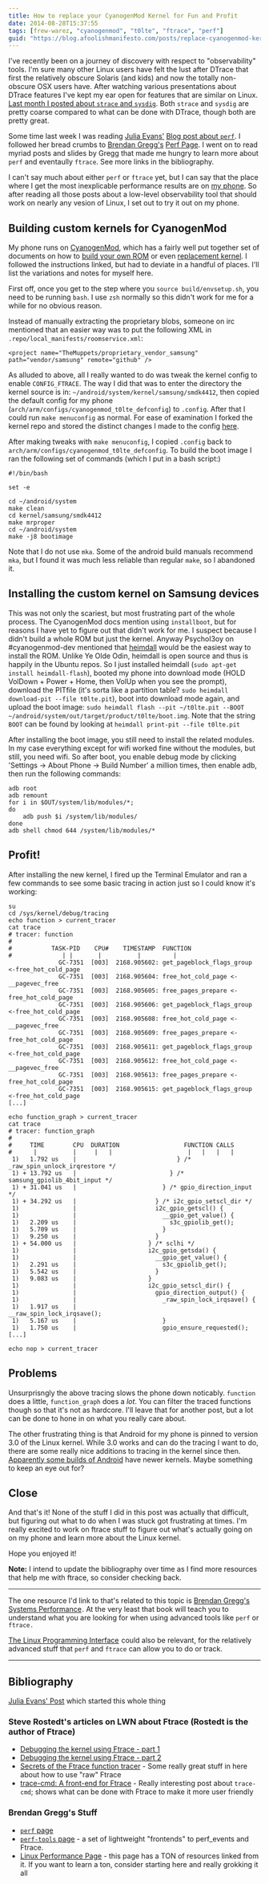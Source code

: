 ```yaml
---
title: How to replace your CyanogenMod Kernel for Fun and Profit
date: 2014-08-28T15:37:55
tags: [frew-warez, "cyanogenmod", "t0lte", "ftrace", "perf"]
guid: "https://blog.afoolishmanifesto.com/posts/replace-cyanogenmod-kernel-fun-profit"
---
```

I've recently been on a journey of discovery with respect to
"observability" tools. I'm sure many other Linux users have felt the
lust after DTrace that first the relatively obscure Solaris (and kids)
and now the totally non-obscure OSX users have.  After watching various
presentations about DTrace features I've kept my ear open for features
that are similar on Linux.  [Last month I posted about `strace` and
`sysdig`](https://blog.afoolishmanifesto.com/posts/a-few-of-my-favorite-tools/).
Both `strace` and `sysdig` are pretty coarse compared to what can be done
with DTrace, though both are pretty great.

Some time last week I was reading [Julia Evans'](http://jvns.ca) [Blog post
about `perf`](http://jvns.ca/blog/2014/05/13/profiling-with-perf/).
I followed her bread crumbs to [Brendan Gregg's](http://www.brendangregg.com) [Perf
Page](http://www.brendangregg.com/perf.html).  I went on to read myriad
posts and slides by Gregg that made me hungry to learn more about `perf`
and eventaully `ftrace`.  See more links in the bibliography.

I can't say much about either `perf` or `ftrace` yet, but I can say that the
place where I get the most inexplicable performance results are on [my
phone](http://wiki.cyanogenmod.org/w/T0lte_Info).  So after reading all those
posts about a low-level observability tool that should work on nearly any vesion
of Linux, I set out to try it out on my phone.

## Building custom kernels for CyanogenMod

My phone runs on [CyanogenMod](http://www.cyanogenmod.org/), which has
a fairly well put together set of documents on how to [build your own
ROM](http://wiki.cyanogenmod.org/w/Build_for_t0lte) or even [replacement
kernel](http://wiki.cyanogenmod.org/w/Doc:_integrated_kernel_building).
I followed the instructions linked, but had to deviate in a handful of places.
I'll list the variations and notes for myself here.

First off, once you get to the step where you `source build/envsetup.sh`, you
need to be running `bash`.  I use `zsh` normally so this didn't work for me for
a while for no obvious reason.

Instead of manually extracting the proprietary blobs, someone on irc mentioned
that an easier way was to put the following XML in
`.repo/local_manifests/roomservice.xml`:

    <project name="TheMuppets/proprietary_vendor_samsung" path="vendor/samsung" remote="github" />

As alluded to above, all I really wanted to do was tweak the kernel config to
enable `CONFIG_FTRACE`.  The way I did that was to enter the directory the
kernel source is in: `~/android/system/kernel/samsung/smdk4412`, then copied the
default config for my phone (`arch/arm/configs/cyanogenmod_t0lte_defconfig`) to
`.config`.  After that I could run `make menuconfig` as normal.  For ease of
examination I forked the kernel repo and stored the distinct changes I made to
the config [here](https://github.com/frioux/android_kernel_samsung_smdk4412).

After making tweaks with `make menuconfig`, I copied `.config` back to
`arch/arm/configs/cyanogenmod_t0lte_defconfig`.  To build the boot image I ran
the following set of commands (which I put in a bash script:)

    #!/bin/bash

    set -e

    cd ~/android/system
    make clean
    cd kernel/samsung/smdk4412
    make mrproper
    cd ~/android/system
    make -j8 bootimage

Note that I do not use `mka`.  Some of the android build manuals recommend
`mka`, but I found it was much less reliable than regular `make`, so I abandoned
it.

## Installing the custom kernel on Samsung devices

This was not only the scariest, but most frustrating part of the whole process.
The CyanogenMod docs mention using `installboot`, but for reasons I have yet to
figure out that didn't work for me.  I suspect because I didn't build a whole
ROM but just the kernel.  Anyway PsychoI3oy on #cyanogenmod-dev mentioned that
[heimdall](http://glassechidna.com.au/heimdall/) would be the easiest way
to install the ROM.  Unlike Ye Olde Odin, heimdall is open source and thus
is happily in the Ubuntu repos.  So I just installed heimdall (`sudo apt-get
install heimdall-flash`), booted my phone into download mode (HOLD VolDown +
Power + Home, then VolUp when you see the prompt), download the PITfile (it's
sorta like a partition table? `sudo heimdall download-pit --file t0lte.pit`),
boot into download mode again, and upload the boot image: `sudo heimdall flash
--pit ~/t0lte.pit --BOOT ~/android/system/out/target/product/t0lte/boot.img`.
Note that the string `BOOT` can be found by looking at `heimdall print-pit --file
t0lte.pit`

After installing the boot image, you still need to install the related modules.
In my case everything except for wifi worked fine without the modules, but
still, you need wifi.  So after boot, you enable debug mode by clicking
'Settings -> About Phone -> Build Number' a million times, then enable adb, then
run the following commands:

    adb root
    adb remount
    for i in $OUT/system/lib/modules/*;
    do
        adb push $i /system/lib/modules/
    done
    adb shell chmod 644 /system/lib/modules/*

## Profit!

After installing the new kernel, I fired up the Terminal Emulator and ran a few
commands to see some basic tracing in action just so I could know it's working:

    su
    cd /sys/kernel/debug/tracing
    echo function > current_tracer
    cat trace
    # tracer: function
    #
    #           TASK-PID    CPU#    TIMESTAMP  FUNCTION
    #              | |       |          |         |
                  GC-7351  [003]  2168.905602: get_pageblock_flags_group <-free_hot_cold_page
                  GC-7351  [003]  2168.905604: free_hot_cold_page <-__pagevec_free
                  GC-7351  [003]  2168.905605: free_pages_prepare <-free_hot_cold_page
                  GC-7351  [003]  2168.905606: get_pageblock_flags_group <-free_hot_cold_page
                  GC-7351  [003]  2168.905608: free_hot_cold_page <-__pagevec_free
                  GC-7351  [003]  2168.905609: free_pages_prepare <-free_hot_cold_page
                  GC-7351  [003]  2168.905611: get_pageblock_flags_group <-free_hot_cold_page
                  GC-7351  [003]  2168.905612: free_hot_cold_page <-__pagevec_free
                  GC-7351  [003]  2168.905613: free_pages_prepare <-free_hot_cold_page
                  GC-7351  [003]  2168.905615: get_pageblock_flags_group <-free_hot_cold_page
    [...]

    echo function_graph > current_tracer
    cat trace
    # tracer: function_graph
    #
    #     TIME        CPU  DURATION                  FUNCTION CALLS
    #      |          |     |   |                     |   |   |   |
     1)   1.792 us    |                            } /* _raw_spin_unlock_irqrestore */
     1) + 13.792 us   |                          } /* samsung_gpiolib_4bit_input */
     1) + 31.041 us   |                        } /* gpio_direction_input */
     1) + 34.292 us   |                      } /* i2c_gpio_setscl_dir */
     1)               |                      i2c_gpio_getscl() {
     1)               |                        __gpio_get_value() {
     1)   2.209 us    |                          s3c_gpiolib_get();
     1)   5.709 us    |                        }
     1)   9.250 us    |                      }
     1) + 54.000 us   |                    } /* sclhi */
     1)               |                    i2c_gpio_getsda() {
     1)               |                      __gpio_get_value() {
     1)   2.291 us    |                        s3c_gpiolib_get();
     1)   5.542 us    |                      }
     1)   9.083 us    |                    }
     1)               |                    i2c_gpio_setscl_dir() {
     1)               |                      gpio_direction_output() {
     1)               |                        _raw_spin_lock_irqsave() {
     1)   1.917 us    |                          __raw_spin_lock_irqsave();
     1)   5.167 us    |                        }
     1)   1.750 us    |                        gpio_ensure_requested();
    [...]

    echo nop > current_tracer

## Problems

Unsurprisngly the above tracing slows the phone down noticably.  `function` does a
little, `function_graph` does a *lot*.  You can filter the traced functions
though so that it's not as hardcore.  I'll leave that for another post, but a
lot can be done to hone in on what you really care about.

The other frustrating thing is that Android for my phone is pinned to version
3.0 of the Linux kernel.  While 3.0 works and can do the tracing I want to do,
there are some really nice additions to tracing in the kernel since then.
[Apparently some builds of
Android](https://android.googlesource.com/kernel/common.git/+refs) have newer
kernels.  Maybe something to keep an eye out for?

## Close

And that's it!  None of the stuff I did in this post was actually that
difficult, but figuring out what to do when I was stuck got frustrating at
times.  I'm really excited to work on ftrace stuff to figure out what's actually
going on on my phone and learn more about the Linux kernel.

Hope you enjoyed it!

**Note:** I intend to update the bibliography over time as I find more resources
that help me with ftrace, so consider checking back.

---

The one resource I'd link to that's related to this topic is
<a target="_blank" href="https://www.amazon.com/gp/product/0133390098/ref=as_li_tl?ie=UTF8&camp=1789&creative=9325&creativeASIN=0133390098&linkCode=as2&tag=afoolishmanif-20&linkId=d648399595072169d0e5d6a9a6ca2714">Brendan Gregg's Systems Performance</a><img src="//ir-na.amazon-adsystem.com/e/ir?t=afoolishmanif-20&l=am2&o=1&a=0133390098" width="1" height="1" border="0" alt="" style="border:none !important; margin:0px !important;" />.
At the very least that book will teach you to understand what you are looking
for when using advanced tools like `perf` or `ftrace.`

<a target="_blank" href="https://www.amazon.com/gp/product/1593272200/ref=as_li_tl?ie=UTF8&camp=1789&creative=9325&creativeASIN=1593272200&linkCode=as2&tag=afoolishmanif-20&linkId=e1601503132e1716cfea9d83e328804b">The Linux Programming Interface</a><img src="//ir-na.amazon-adsystem.com/e/ir?t=afoolishmanif-20&l=am2&o=1&a=1593272200" width="1" height="1" border="0" alt="" style="border:none !important; margin:0px !important;" />
could also be relevant, for the relatively advanced stuff that `perf` and
`ftrace` can allow you to do or track.

---

## Bibliography

[Julia Evans' Post](http://jvns.ca/blog/2014/05/13/profiling-with-perf/) which
started this whole thing

### Steve Rostedt's articles on LWN about Ftrace (Rostedt is the author of Ftrace)

* [Debugging the kernel using Ftrace - part 1](http://lwn.net/Articles/365835/)
* [Debugging the kernel using Ftrace - part 2](http://lwn.net/Articles/366796/)
* [Secrets of the Ftrace function tracer](http://lwn.net/Articles/370423/) - Some
  really great stuff in here about how to use "raw" Ftrace
* [trace-cmd: A front-end for Ftrace](https://lwn.net/Articles/410200/) - Really
  interesting post about `trace-cmd`; shows what can be done with Ftrace to make
  it more user friendly

### Brendan Gregg's Stuff

* [`perf` page](http://www.brendangregg.com/perf.html)
* [`perf-tools` page](https://github.com/brendangregg/perf-tools) - a set of
  lightweight "frontends" to perf\_events and Ftrace.
* [Linux Performance Page](http://www.brendangregg.com/linuxperf.html) - this
  page has a TON of resources linked from it. If you want to learn a ton,
  consider starting here and really grokking it all
